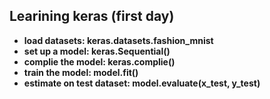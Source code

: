 ## Learining keras (first day)

* **load datasets: keras.datasets.fashion_mnist**  
* **set up a model: keras.Sequential()**  
* **complie the model: keras.complie()**  
* **train the model: model.fit()**  
* **estimate on test dataset: model.evaluate(x_test, y_test)**

